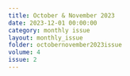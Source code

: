 ```yaml
---
title: October & November 2023
date: 2023-12-01 00:00:00 
category: monthly issue
layout: monthly_issue
folder: octobernovember2023issue
volume: 4
issue: 2
---
```

